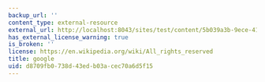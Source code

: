 ```yaml
---
backup_url: ''
content_type: external-resource
external_url: http://localhost:8043/sites/test/content/5b039a3b-9ece-4192-a1c3-2d3d7525e41a/?ocw_resource_link_uuid=5b039a3b-9ece-4192-a1c3-2d3d7525e41a&ocw_resource_link_suffix=
has_external_license_warning: true
is_broken: ''
license: https://en.wikipedia.org/wiki/All_rights_reserved
title: google
uid: d8709fb0-738d-43ed-b03a-cec70a6d5f15
---
```


